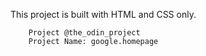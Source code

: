 This project is built with HTML and CSS only.

        Project @the_odin_project 
        Project Name: google.homepage
